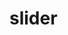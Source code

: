 # slider

<ac-slider></ac-slider>

<ac-slider reverse></ac-slider>

<ac-slider height="128px" vertical></ac-slider>

<ac-slider height="128px" vertical reverse></ac-slider>


<ac-slider tile></ac-slider>

<ac-slider disabled></ac-slider>
